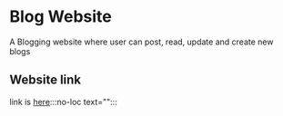# Blog Website
A Blogging website where user can post, read, update and create new blogs

## Website link
link is [here](https://myblog-sampleproject.herokuapp.com/login):::no-loc text="":::
